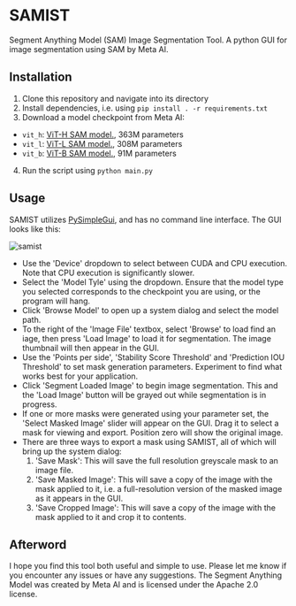 # SAMIST
Segment Anything Model (SAM) Image Segmentation Tool. A python GUI for image segmentation using SAM by Meta AI. 

## Installation

1. Clone this repository and navigate into its directory
2. Install dependencies, i.e. using `pip install . -r requirements.txt`
3. Download a model checkpoint from Meta AI:
  - `vit_h`: [ViT-H SAM model.](https://dl.fbaipublicfiles.com/segment_anything/sam_vit_h_4b8939.pth), 363M parameters
  - `vit_l`: [ViT-L SAM model.](https://dl.fbaipublicfiles.com/segment_anything/sam_vit_l_0b3195.pth), 308M parameters
  - `vit_b`: [ViT-B SAM model.](https://dl.fbaipublicfiles.com/segment_anything/sam_vit_b_01ec64.pth), 91M parameters
4. Run the script using `python main.py`

## Usage

SAMIST utilizes [PySimpleGui](https://www.pysimplegui.org/en/latest/), and has no command line interface. The GUI looks like this:

![samist](https://user-images.githubusercontent.com/108030031/232975306-77545c3f-c0f3-4c5d-91eb-5e1e434bbb53.png)

- Use the 'Device' dropdown to select between CUDA and CPU execution. Note that CPU execution is significantly slower.
- Select the 'Model Tyle' using the dropdown. Ensure that the model type you selected corresponds to the checkpoint you are using, or the program will hang.
- Click 'Browse Model' to open up a system dialog and select the model path.
- To the right of the 'Image File' textbox, select 'Browse' to load find an iage, then press 'Load Image' to load it for segmentation. The image thumbnail will then appear in the GUI.
- Use the 'Points per side', 'Stability Score Threshold' and 'Prediction IOU Threshold' to set mask generation parameters. Experiment to find what works best for your application.
- Click 'Segment Loaded Image' to begin image segmentation. This and the 'Load Image' button will be grayed out while segmentation is in progress.
- If one or more masks were generated using your parameter set, the 'Select Masked Image' slider will appear on the GUI. Drag it to select a mask for viewing and export. Position zero will show the original image.
- There are three ways to export a mask using SAMIST, all of which will bring up the system dialog:
  1. 'Save Mask': This will save the full resolution greyscale mask to an image file.
  2. 'Save Masked Image': This will save a copy of the image with the mask applied to it, i.e. a full-resolution version of the masked image as it appears in the GUI.
  3. 'Save Cropped Image': This will save a copy of the image with the mask applied to it and crop it to contents.
  
## Afterword
  
I hope you find this tool both useful and simple to use. Please let me know if you encounter any issues or have any suggestions. The Segment Anything Model was created by Meta AI and is licensed under the Apache 2.0 license.
